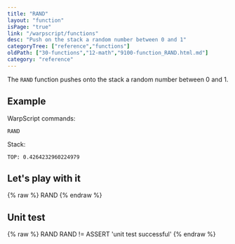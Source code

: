 ```yaml
---
title: "RAND"
layout: "function"
isPage: "true"
link: "/warpscript/functions"
desc: "Push on the stack a random number between 0 and 1"
categoryTree: ["reference","functions"]
oldPath: ["30-functions","12-math","9100-function_RAND.html.md"]
category: "reference"
---
```

 

The `RAND` function pushes onto the stack a random number between 0 and 1.

## Example ##

WarpScript commands:

    RAND

Stack: 

    TOP: 0.4264232960224979

## Let's play with it ##

{% raw %}
<warp10-warpscript-widget backend="{{backend}}"  exec-endpoint="{{execEndpoint}}">RAND
</warp10-warpscript-widget>
{% endraw %}    


## Unit test ##

{% raw %}
<warp10-warpscript-widget backend="{{backend}}"  exec-endpoint="{{execEndpoint}}">RAND
RAND
!= ASSERT
'unit test successful'
</warp10-warpscript-widget>
{% endraw %}        
